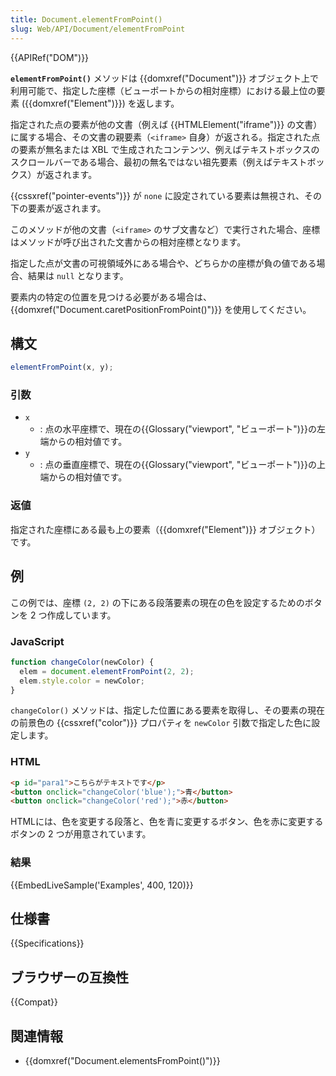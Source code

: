 ```yaml
---
title: Document.elementFromPoint()
slug: Web/API/Document/elementFromPoint
---
```


{{APIRef("DOM")}}

**`elementFromPoint()`** メソッドは {{domxref("Document")}} オブジェクト上で利用可能で、指定した座標（ビューポートからの相対座標）における最上位の要素 ({{domxref("Element")}}) を返します。

指定された点の要素が他の文書（例えば {{HTMLElement("iframe")}} の文書）に属する場合、その文書の親要素（`<iframe>` 自身）が返される。指定された点の要素が無名または XBL で生成されたコンテンツ、例えばテキストボックスのスクロールバーである場合、最初の無名ではない祖先要素（例えばテキストボックス）が返されます。

{{cssxref("pointer-events")}} が `none` に設定されている要素は無視され、その下の要素が返されます。

このメソッドが他の文書（`<iframe>` のサブ文書など）で実行された場合、座標はメソッドが呼び出された文書からの相対座標となります。

指定した点が文書の可視領域外にある場合や、どちらかの座標が負の値である場合、結果は `null` となります。

要素内の特定の位置を見つける必要がある場合は、 {{domxref("Document.caretPositionFromPoint()")}} を使用してください。

## 構文

```js
elementFromPoint(x, y);
```

### 引数

- `x`
  - : 点の水平座標で、現在の{{Glossary("viewport", "ビューポート")}}の左端からの相対値です。
- `y`
  - : 点の垂直座標で、現在の{{Glossary("viewport", "ビューポート")}}の上端からの相対値です。

### 返値

指定された座標にある最も上の要素（{{domxref("Element")}} オブジェクト）です。

## 例

この例では、座標 `(2, 2)` の下にある段落要素の現在の色を設定するためのボタンを 2 つ作成しています。

### JavaScript

```js
function changeColor(newColor) {
  elem = document.elementFromPoint(2, 2);
  elem.style.color = newColor;
}
```

`changeColor()` メソッドは、指定した位置にある要素を取得し、その要素の現在の前景色の {{cssxref("color")}} プロパティを `newColor` 引数で指定した色に設定します。

### HTML

```html
<p id="para1">こちらがテキストです</p>
<button onclick="changeColor('blue');">青</button>
<button onclick="changeColor('red');">赤</button>
```

HTMLには、色を変更する段落と、色を青に変更するボタン、色を赤に変更するボタンの 2 つが用意されています。

### 結果

{{EmbedLiveSample('Examples', 400, 120)}}

## 仕様書

{{Specifications}}

## ブラウザーの互換性

{{Compat}}

## 関連情報

- {{domxref("Document.elementsFromPoint()")}}
